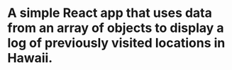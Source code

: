 # A simple React app that uses data from an array of objects to display a log of previously visited locations in Hawaii.